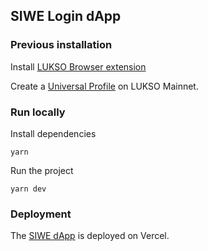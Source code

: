 ## SIWE Login dApp

### Previous installation

Install [LUKSO Browser extension](https://chromewebstore.google.com/detail/universal-profiles/abpickdkkbnbcoepogfhkhennhfhehfn?hl=en-GB&utm_source=ext_sidebar)

Create a [Universal Profile](https://my.universalprofile.cloud/) on LUKSO Mainnet.

### Run locally

Install dependencies

`yarn`

Run the project

`yarn dev`

### Deployment

The [SIWE dApp](siwe-ten.vercel.app/) is deployed on Vercel.
